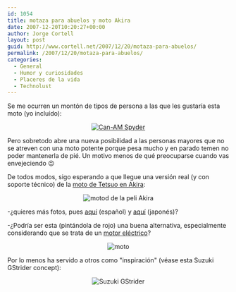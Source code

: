 ```yaml
---
id: 1054
title: motaza para abuelos y moto Akira
date: 2007-12-20T10:20:27+00:00
author: Jorge Cortell
layout: post
guid: http://www.cortell.net/2007/12/20/motaza-para-abuelos/
permalink: /2007/12/20/motaza-para-abuelos/
categories:
  - General
  - Humor y curiosidades
  - Placeres de la vida
  - Technolust
---
```

Se me ocurren un montón de tipos de persona a las que les gustarí­a esta moto (yo incluí­do):

<div style="text-align: center">
  <a target="_blank" title="Artí­culo sobre la moto" href="http://www.motorcycle-usa.com/Article_Page.aspx?ArticleID=4456"><img alt="Can-AM Spyder" title="Can-AM Spyder" src="http://www.motorcycle-usa.com/Photos/Web/Can-AM_Spyder_rr34.jpg" /></a>
</div>

Pero sobretodo abre una nueva posibilidad a las personas mayores que no se atreven con una moto potente porque pesa mucho y en parado temen no poder mantenerla de pié. Un motivo menos de qué preocuparse cuando vas envejeciendo 😉

De todos modos, sigo esperando a que llegue una versión real (y con soporte técnico) de la <a title="http://negatendo.net/kmc/" target="_blank" href="http://negatendo.net/kmc/">moto de Tetsuo en Akira</a>:

<div style="text-align: center">
  <img title="motod de la peli Akira" alt="motod de la peli Akira" src="http://outyourbackdoor.com/Images/aero.moto.pics/neo_fukuoka_001303.jpg" />
</div>

-¿quieres más fotos, pues <a title="fotos moto Akira es" target="_blank" href="http://www.fayerwayer.com/2005/07/la-moto-de-akira/">aquí­</a> (español) y <a title="fotos moto Akira jp" target="_blank" href="http://plusd.itmedia.co.jp/lifestyle/articles/0404/02/news040.html">aquí­</a> (japonés)?

-¿Podrí­a ser esta (pintándola de rojo) una buena alternativa, especialmente considerando que se trata de un <a title="Axel Group (Japan)" target="_blank" href="http://www.axle-group.com/press/pressdatail/20060420.php4">motor eléctrico</a>?

<div style="text-align: center">
  <img title="moto" alt="moto" src="http://www.ozoux.com/eclectic/archive/2006/07/13/images/ev-x7.jpg" />
</div>

Por lo menos ha servido a otros como "inspiración" (véase esta Suzuki GStrider concept):

<div style="text-align: center">
  <img title="Suzuki GStrider" alt="Suzuki GStrider" src="http://www.evolvingtype.com/teddy/archives/images/suzuki_gstrider.jpg" />
</div>